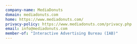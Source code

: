 ```yaml
---
company-name: MediaDonuts
domain: mediadonuts.com
home: https://www.mediadonuts.com/
privacy-policy: https://www.mediadonuts.com/privacy.php
email: info@mediadonuts.com
member-of: "Interactive Advertising Bureau (IAB)"
---
```




